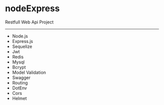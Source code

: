 # nodeExpress
Restfull Web Api Project

------

* Node.js
* Express.js
* Sequelize
* Jwt
* Redis
* Mysql
* Bcrypt
* Model Validation
* Swagger
* Routing
* DotEnv
* Cors
* Helmet

